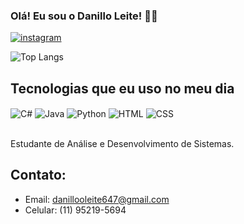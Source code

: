 ### Olá! Eu sou o Danillo Leite! 🖐🏻

[![instagram](https://img.shields.io/badge/Instagram-E4405F?style=for-the-badge&logo=instagram&logoColor=white)](https://www.instagram.com/danillooleite/)

![Top Langs](https://github-readme-stats.vercel.app/api/top-langs/?username=Danillooleite&langs_count=8)

## Tecnologias que eu uso no meu dia

<div style="display: inline_block><br/>
<img align="center" alt="Java" src=https://img.shields.io/badge/Java-ED8B00?style=for-the-badge&logo=openjdk&logoColor=white />
<img align="center" alt="C#" src=	https://img.shields.io/badge/C%23-239120?style=for-the-badge&logo=c-sharp&logoColor=white />
 <img align="center" alt="Java" src=https://img.shields.io/badge/Java-ED8B00?style=for-the-badge&logo=openjdk&logoColor=white />
 <img align="center" alt="Python" src=https://img.shields.io/badge/Python-3776AB?style=for-the-badge&logo=python&logoColor=white />
 <img align="center" alt="HTML" src=https://img.shields.io/badge/HTML-239120?style=for-the-badge&logo=html5&logoColor=white />
 <img align="center" alt="CSS" src=https://img.shields.io/badge/CSS-239120?&style=for-the-badge&logo=css3&logoColor=white />
</div><br/>

Estudante de Análise e Desenvolvimento de Sistemas.

## Contato:

- Email: danillooleite647@gmail.com
- Celular: (11) 95219-5694 
